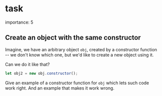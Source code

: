 # task

importance: 5

## Create an object with the same constructor

Imagine, we have an arbitrary object `obj`, created by a constructor function -- we don't know which one, but we'd like to create a new object using it.

Can we do it like that?

```javascript
let obj2 = new obj.constructor();
```

Give an example of a constructor function for `obj` which lets such code work right. And an example that makes it work wrong.

